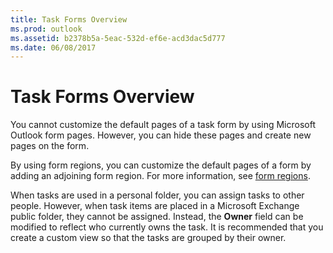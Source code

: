 ```yaml
---
title: Task Forms Overview
ms.prod: outlook
ms.assetid: b2378b5a-5eac-532d-ef6e-acd3dac5d777
ms.date: 06/08/2017
---
```



# Task Forms Overview

You cannot customize the default pages of a task form by using Microsoft Outlook form pages. However, you can hide these pages and create new pages on the form.

By using form regions, you can customize the default pages of a form by adding an adjoining form region. For more information, see  [form regions](form-regions.md).

When tasks are used in a personal folder, you can assign tasks to other people. However, when task items are placed in a Microsoft Exchange public folder, they cannot be assigned. Instead, the  **Owner** field can be modified to reflect who currently owns the task. It is recommended that you create a custom view so that the tasks are grouped by their owner.


